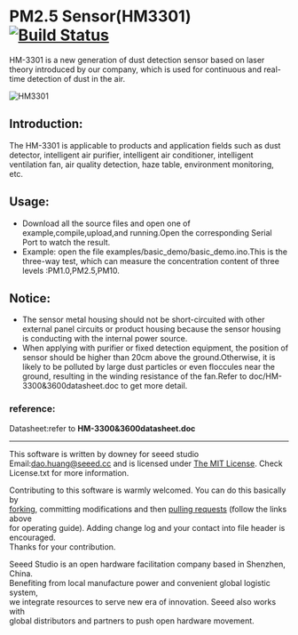 # PM2.5 Sensor(HM3301)  [![Build Status](https://travis-ci.com/Seeed-Studio/Seeed_PM2_5_sensor_HM3301.svg?branch=master)](https://travis-ci.com/Seeed-Studio/Seeed_PM2_5_sensor_HM3301)

HM-3301 is a new generation of dust detection sensor based on laser theory introduced by our company, which is used for continuous and real-time detection of dust in the air.  

![HM3301](https://user-images.githubusercontent.com/41441945/44911054-11abd000-ad58-11e8-9b38-d2d504a86411.jpg)  




##  Introduction:  
The HM-3301 is applicable to products and application fields such as dust detector, intelligent air purifier, intelligent air conditioner, intelligent ventilation fan, air quality detection, haze table, environment monitoring, etc.  



## Usage:  
- Download all the source files and open one of example,compile,upload,and running.Open the corresponding Serial Port to watch the result.
-  Example: open the file examples/basic_demo/basic_demo.ino.This is the three-way test, which can measure the concentration content of three levels :PM1.0,PM2.5,PM10. 

## Notice:

- The sensor metal housing should not be short-circuited with other external panel circuits or product housing because the sensor housing is conducting with the internal power source.
- When applying with purifier or fixed detection equipment, the position of sensor should be higher than 20cm above the ground.Otherwise, it is likely to be polluted by large dust particles or even floccules near the ground, resulting in the winding resistance of the fan.Refer to doc/HM-3300&3600datasheet.doc to get more detail.



### reference:

Datasheet:refer to **HM-3300&3600datasheet.doc**  


***
This software is written by downey  for seeed studio<br>
Email:dao.huang@seeed.cc
and is licensed under [The MIT License](http://opensource.org/licenses/mit-license.php). Check License.txt for more information.<br>

Contributing to this software is warmly welcomed. You can do this basically by<br>
[forking](https://help.github.com/articles/fork-a-repo), committing modifications and then [pulling requests](https://help.github.com/articles/using-pull-requests) (follow the links above<br>
for operating guide). Adding change log and your contact into file header is encouraged.<br>
Thanks for your contribution.

Seeed Studio is an open hardware facilitation company based in Shenzhen, China. <br>
Benefiting from local manufacture power and convenient global logistic system, <br>
we integrate resources to serve new era of innovation. Seeed also works with <br>
global distributors and partners to push open hardware movement.<br>

